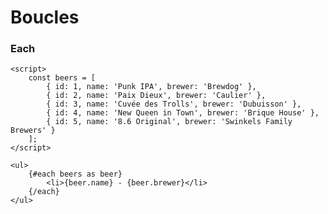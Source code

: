 <!-- .slide: class="with-code-bg-dark" -->

# Boucles

### Each

```svelte
<script>
	const beers = [
		{ id: 1, name: 'Punk IPA', brewer: 'Brewdog' },
		{ id: 2, name: 'Paix Dieux', brewer: 'Caulier' },
		{ id: 3, name: 'Cuvée des Trolls', brewer: 'Dubuisson' },
		{ id: 4, name: 'New Queen in Town', brewer: 'Brique House' },
		{ id: 5, name: '8.6 Original', brewer: 'Swinkels Family Brewers' }
	];
</script>

<ul>
	{#each beers as beer}
		<li>{beer.name} - {beer.brewer}</li>
	{/each}
</ul>
```
